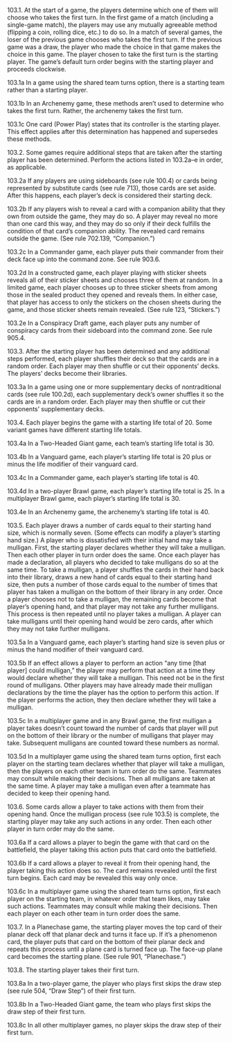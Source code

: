 103.1. At the start of a game, the players determine which one of them will choose who takes the first turn. In the first game of a match (including a single-game match), the players may use any mutually agreeable method (flipping a coin, rolling dice, etc.) to do so. In a match of several games, the loser of the previous game chooses who takes the first turn. If the previous game was a draw, the player who made the choice in that game makes the choice in this game. The player chosen to take the first turn is the starting player. The game’s default turn order begins with the starting player and proceeds clockwise.

103.1a In a game using the shared team turns option, there is a starting team rather than a starting player.

103.1b In an Archenemy game, these methods aren’t used to determine who takes the first turn. Rather, the archenemy takes the first turn.

103.1c One card (Power Play) states that its controller is the starting player. This effect applies after this determination has happened and supersedes these methods.

103.2. Some games require additional steps that are taken after the starting player has been determined. Perform the actions listed in 103.2a–e in order, as applicable.

103.2a If any players are using sideboards (see rule 100.4) or cards being represented by substitute cards (see rule 713), those cards are set aside. After this happens, each player’s deck is considered their starting deck.

103.2b If any players wish to reveal a card with a companion ability that they own from outside the game, they may do so. A player may reveal no more than one card this way, and they may do so only if their deck fulfills the condition of that card’s companion ability. The revealed card remains outside the game. (See rule 702.139, “Companion.”)

103.2c In a Commander game, each player puts their commander from their deck face up into the command zone. See rule 903.6.

103.2d In a constructed game, each player playing with sticker sheets reveals all of their sticker sheets and chooses three of them at random. In a limited game, each player chooses up to three sticker sheets from among those in the sealed product they opened and reveals them. In either case, that player has access to only the stickers on the chosen sheets during the game, and those sticker sheets remain revealed. (See rule 123, “Stickers.”)

103.2e In a Conspiracy Draft game, each player puts any number of conspiracy cards from their sideboard into the command zone. See rule 905.4.

103.3. After the starting player has been determined and any additional steps performed, each player shuffles their deck so that the cards are in a random order. Each player may then shuffle or cut their opponents’ decks. The players’ decks become their libraries.

103.3a In a game using one or more supplementary decks of nontraditional cards (see rule 100.2d), each supplementary deck’s owner shuffles it so the cards are in a random order. Each player may then shuffle or cut their opponents’ supplementary decks.

103.4. Each player begins the game with a starting life total of 20. Some variant games have different starting life totals.

103.4a In a Two-Headed Giant game, each team’s starting life total is 30.

103.4b In a Vanguard game, each player’s starting life total is 20 plus or minus the life modifier of their vanguard card.

103.4c In a Commander game, each player’s starting life total is 40.

103.4d In a two-player Brawl game, each player’s starting life total is 25. In a multiplayer Brawl game, each player’s starting life total is 30.

103.4e In an Archenemy game, the archenemy’s starting life total is 40.

103.5. Each player draws a number of cards equal to their starting hand size, which is normally seven. (Some effects can modify a player’s starting hand size.) A player who is dissatisfied with their initial hand may take a mulligan. First, the starting player declares whether they will take a mulligan. Then each other player in turn order does the same. Once each player has made a declaration, all players who decided to take mulligans do so at the same time. To take a mulligan, a player shuffles the cards in their hand back into their library, draws a new hand of cards equal to their starting hand size, then puts a number of those cards equal to the number of times that player has taken a mulligan on the bottom of their library in any order. Once a player chooses not to take a mulligan, the remaining cards become that player’s opening hand, and that player may not take any further mulligans. This process is then repeated until no player takes a mulligan. A player can take mulligans until their opening hand would be zero cards, after which they may not take further mulligans.

103.5a In a Vanguard game, each player’s starting hand size is seven plus or minus the hand modifier of their vanguard card.

103.5b If an effect allows a player to perform an action “any time [that player] could mulligan,” the player may perform that action at a time they would declare whether they will take a mulligan. This need not be in the first round of mulligans. Other players may have already made their mulligan declarations by the time the player has the option to perform this action. If the player performs the action, they then declare whether they will take a mulligan.

103.5c In a multiplayer game and in any Brawl game, the first mulligan a player takes doesn’t count toward the number of cards that player will put on the bottom of their library or the number of mulligans that player may take. Subsequent mulligans are counted toward these numbers as normal.

103.5d In a multiplayer game using the shared team turns option, first each player on the starting team declares whether that player will take a mulligan, then the players on each other team in turn order do the same. Teammates may consult while making their decisions. Then all mulligans are taken at the same time. A player may take a mulligan even after a teammate has decided to keep their opening hand.

103.6. Some cards allow a player to take actions with them from their opening hand. Once the mulligan process (see rule 103.5) is complete, the starting player may take any such actions in any order. Then each other player in turn order may do the same.

103.6a If a card allows a player to begin the game with that card on the battlefield, the player taking this action puts that card onto the battlefield.

103.6b If a card allows a player to reveal it from their opening hand, the player taking this action does so. The card remains revealed until the first turn begins. Each card may be revealed this way only once.

103.6c In a multiplayer game using the shared team turns option, first each player on the starting team, in whatever order that team likes, may take such actions. Teammates may consult while making their decisions. Then each player on each other team in turn order does the same.

103.7. In a Planechase game, the starting player moves the top card of their planar deck off that planar deck and turns it face up. If it’s a phenomenon card, the player puts that card on the bottom of their planar deck and repeats this process until a plane card is turned face up. The face-up plane card becomes the starting plane. (See rule 901, “Planechase.”)

103.8. The starting player takes their first turn.

103.8a In a two-player game, the player who plays first skips the draw step (see rule 504, “Draw Step”) of their first turn.

103.8b In a Two-Headed Giant game, the team who plays first skips the draw step of their first turn.

103.8c In all other multiplayer games, no player skips the draw step of their first turn.
